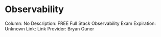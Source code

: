 # Observability

Column: No
Description: FREE Full Stack Observability Exam
Expiration: Unknown
Link: Link
Provider: Bryan Guner